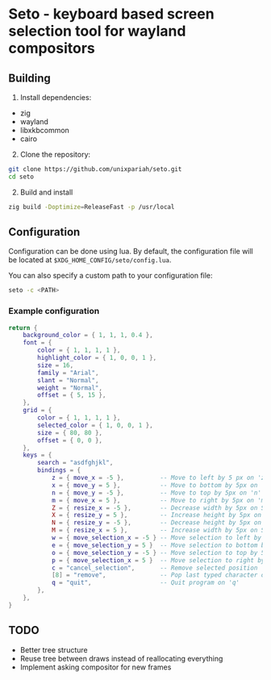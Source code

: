 # Seto - keyboard based screen selection tool for wayland compositors

## Building

1. Install dependencies:

- zig
- wayland
- libxkbcommon
- cairo

2. Clone the repository:

```bash
git clone https://github.com/unixpariah/seto.git
cd seto
```

2. Build and install

```bash
zig build -Doptimize=ReleaseFast -p /usr/local
```

## Configuration

Configuration can be done using lua. By default, the configuration file will be located at
`$XDG_HOME_CONFIG/seto/config.lua`.

You can also specify a custom path to your configuration file:

```bash
seto -c <PATH>
```

### Example configuration

```lua
return {
	background_color = { 1, 1, 1, 0.4 },
	font = {
		color = { 1, 1, 1, 1 },
		highlight_color = { 1, 0, 0, 1 },
		size = 16,
		family = "Arial",
		slant = "Normal",
		weight = "Normal",
        offset = { 5, 15 },
	},
	grid = {
		color = { 1, 1, 1, 1 },
		selected_color = { 1, 0, 0, 1 },
		size = { 80, 80 },
		offset = { 0, 0 },
	},
	keys = {
		search = "asdfghjkl",
		bindings = {
			z = { move_x = -5 },          -- Move to left by 5 px on 'z'
			x = { move_y = 5 },           -- Move to bottom by 5px on 'x'
			n = { move_y = -5 },          -- Move to top by 5px on 'n'
			m = { move_x = 5 },           -- Move to right by 5px on 'm'
			Z = { resize_x = -5 },        -- Decrease width by 5px on Shift + 'z'
			X = { resize_y = 5 },         -- Increase height by 5px on Shift + 'x'
			N = { resize_y = -5 },        -- Decrease height by 5px on Shift + 'n'
			M = { resize_x = 5 },         -- Increase width by 5px on Shift + 'm'
            w = { move_selection_x = -5 } -- Move selection to left by 5 px on 'z'
            e = { move_selection_y = 5 }  -- Move selection to bottom by 5px on 'x'
            o = { move_selection_y = -5 } -- Move selection to top by 5px on 'n'
            p = { move_selection_x = 5 }  -- Move selection to right by 5px on 'm'
			c = "cancel_selection",       -- Remove selected position
			[8] = "remove",               -- Pop last typed character on xkb keycode 8 (Backspace)
			q = "quit",                   -- Quit program on 'q'
		},
	},
}
```

## TODO

- Better tree structure
- Reuse tree between draws instead of reallocating everything
- Implement asking compositor for new frames
